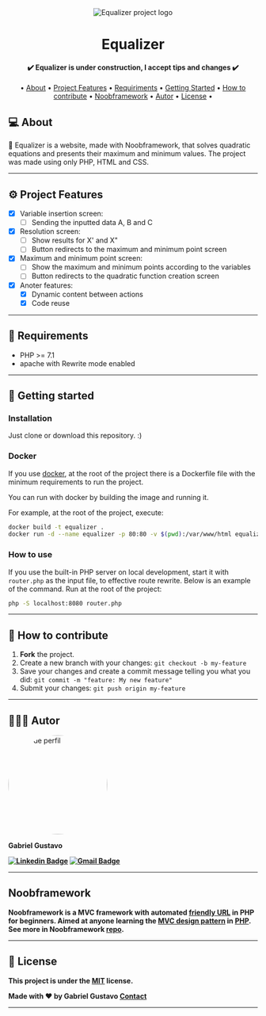 <div align="center">
    <img src="https://user-images.githubusercontent.com/65090609/113049980-b3973180-917a-11eb-923c-c4520c6468c4.png" alt="Equalizer project logo">
    <h1>Equalizer</h1>
</div>

<h4 align="center"> 
	✔️ Equalizer is under construction, I accept tips and changes ✔️
</h4>

<p align="center">
 • <a href="#-about">About</a> •
 <a href="#-project-features">Project Features</a> •
 <a href="#-requiriments">Requiriments</a> •
 <a href="#-getting-started">Getting Started</a> • 
 <a href="#-how-to-contribute">How to contribute</a> •
 <a href="#-noobframework">Noobframework</a> •
 <a href="#-autor">Autor</a> •
 <a href="#-license">License</a> •
</p>

## 💻 About

📓 Equalizer is a website, made with Noobframework, that solves quadratic equations and presents their maximum and minimum values. The project was made using only PHP, HTML and CSS.

---

## ⚙️ Project Features

- [x] Variable insertion screen:
  - [ ] Sending the inputted data A, B and C 
  
- [x] Resolution screen:
  - [ ] Show results for X' and X" 
  - [ ] Button redirects to the maximum and minimum point screen

- [x] Maximum and minimum point screen:
  - [ ] Show the maximum and minimum points according to the variables
  - [ ] Button redirects to the quadratic function creation screen
  
- [x] Anoter features:
  - [x] Dynamic content between actions
  - [x] Code reuse

---

## 🔧 Requirements

* PHP >= 7.1
* apache with Rewrite mode enabled

---

## 👣 Getting started

### Installation

Just clone or download this repository. :)

### Docker

If you use [docker](https://www.docker.com/), at the root of the project there is a Dockerfile file with the minimum requirements to run the project.

You can run with docker by building the image and running it.

For example, at the root of the project, execute:

```bash
docker build -t equalizer .
docker run -d --name equalizer -p 80:80 -v $(pwd):/var/www/html equalizer
```

### How to use

If you use the built-in PHP server on local development, start it with `router.php` as the input file, to effective route rewrite. Below is an example of the command. Run at the root of the project:

```bash
php -S localhost:8080 router.php
```

---

## 🔧 How to contribute

1. **Fork** the project.
2. Create a new branch with your changes: `git checkout -b my-feature`
3. Save your changes and create a commit message telling you what you did: `git commit -m "feature: My new feature"`
4. Submit your changes: `git push origin my-feature`

---

## 🧑🏾‍💻 Autor

<a href="https://www.linkedin.com/in/gabriel-gustavo-araújo-tinoco-3903241b4/"></a>
<img style="border-radius: 100px;" src="https://avatars3.githubusercontent.com/u/65090609?s=460&u=7439510aef27e2e881033aa12c2fe840f6743ed8&v=4" width="200px;" alt="Foto de perfil"/>
<br>
<sub><p><b font-size="25px">Gabriel Gustavo<b><p></sub>
[![Linkedin Badge](https://img.shields.io/badge/-Gabriel-blue?style=flat-square&logo=Linkedin&logoColor=white&link=https://www.linkedin.com/in/gabriel-gustavo-araújo-tinoco-3903241b4/)](https://www.linkedin.com/in/gabriel-gustavo-araújo-tinoco-3903241b4/) 
[![Gmail Badge](https://img.shields.io/badge/-gabrielaraujotinoco@gmail.com-c14438?style=flat-square&logo=Gmail&logoColor=white&link=mailto:gabrielaraujotinoco@gmail.com)](mailto:gabrielaraujotinoco@gmail.com)

---

## Noobframework

Noobframework is a MVC framework with automated [friendly URL](https://techterms.com/definition/friendly_url) in PHP for beginners. Aimed at anyone learning the [MVC design pattern](https://pt.wikipedia.org/wiki/MVC) in [PHP](https://www.php.net/). See more in Noobframework [repo](https://github.com/edigar/noobframework).

---

## 📝 License

This project is under the [MIT](./LICENSE) license.

Made with ❤️ by Gabriel Gustavo [Contact](https://www.linkedin.com/in/gabriel-gustavo-araújo-tinoco-3903241b4/)

---
